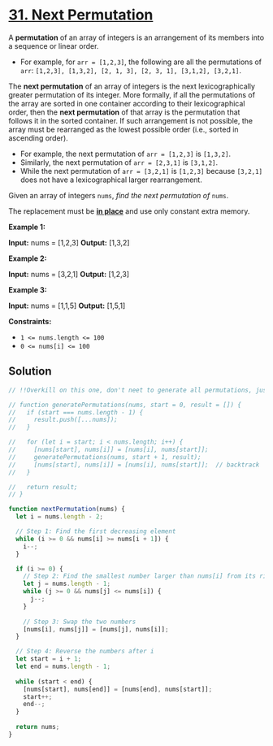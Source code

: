 # [31. Next Permutation](https://leetcode.com/problems/next-permutation/)

A **permutation** of an array of integers is an arrangement of its members into a sequence or linear order.

- For example, for `arr = [1,2,3]`, the following are all the permutations of `arr`: `[1,2,3], [1,3,2], [2, 1, 3], [2, 3, 1], [3,1,2], [3,2,1]`.

The **next permutation** of an array of integers is the next lexicographically greater permutation of its integer. More formally, if all the permutations of the array are sorted in one container according to their lexicographical order, then the **next permutation** of that array is the permutation that follows it in the sorted container. If such arrangement is not possible, the array must be rearranged as the lowest possible order (i.e., sorted in ascending order).

- For example, the next permutation of `arr = [1,2,3]` is `[1,3,2]`.
- Similarly, the next permutation of `arr = [2,3,1]` is `[3,1,2]`.
- While the next permutation of `arr = [3,2,1]` is `[1,2,3]` because `[3,2,1]` does not have a lexicographical larger rearrangement.

Given an array of integers `nums`, _find the next permutation of_ `nums`.

The replacement must be **[in place](http://en.wikipedia.org/wiki/In-place_algorithm)** and use only constant extra memory.

**Example 1:**

**Input:** nums = \[1,2,3\]
**Output:** \[1,3,2\]

**Example 2:**

**Input:** nums = \[3,2,1\]
**Output:** \[1,2,3\]

**Example 3:**

**Input:** nums = \[1,1,5\]
**Output:** \[1,5,1\]

**Constraints:**

- `1 <= nums.length <= 100`
- `0 <= nums[i] <= 100`

## Solution

```js
// !!Overkill on this one, don't neet to generate all permutations, just the next one!!

// function generatePermutations(nums, start = 0, result = []) {
//   if (start === nums.length - 1) {
//     result.push([...nums]);
//   }

//   for (let i = start; i < nums.length; i++) {
//     [nums[start], nums[i]] = [nums[i], nums[start]];
//     generatePermutations(nums, start + 1, result);
//     [nums[start], nums[i]] = [nums[i], nums[start]];  // backtrack
//   }

//   return result;
// }

function nextPermutation(nums) {
  let i = nums.length - 2;

  // Step 1: Find the first decreasing element
  while (i >= 0 && nums[i] >= nums[i + 1]) {
    i--;
  }

  if (i >= 0) {
    // Step 2: Find the smallest number larger than nums[i] from its right side
    let j = nums.length - 1;
    while (j >= 0 && nums[j] <= nums[i]) {
      j--;
    }
  
    // Step 3: Swap the two numbers
    [nums[i], nums[j]] = [nums[j], nums[i]];
  }

  // Step 4: Reverse the numbers after i
  let start = i + 1;
  let end = nums.length - 1;
  
  while (start < end) {
    [nums[start], nums[end]] = [nums[end], nums[start]];
    start++;
    end--;
  }
  
  return nums;
}
```